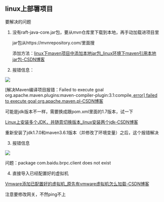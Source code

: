 ## linux上部署项目

要解决的问题

1. 没有raft-java-core.jar包，要从mvn仓库里下载到本地，再手动加载进项目里

   jar包从https://mvnrepository.com/里面搜

   添加方法：[linux下maven项目中添加本地jar包_linux环境下maven引用本地jar包-CSDN博客](https://blog.csdn.net/u014763678/article/details/83513521)

2. 报错信息：

![](D:\godblessing\forwork\操作记录\figure\linux部署项目-1.png)

[解决Maven编译项目报错：Failed to execute goal org.apache.maven.plugins:maven-compiler-plugin:3.1:compile_[error\] failed to execute goal org.apache.maven.pl-CSDN博客](https://blog.csdn.net/qq_53483101/article/details/136298392)

可能是jdk版本不一样，需要换成跟pom.xml里面的1.7版本，试一下

[Linux上安装多个JDK，并随意切换版本_linux安装两个jdk-CSDN博客](https://blog.csdn.net/weixin_41753664/article/details/122452178)



重新安装了jdk1.7.0和maven3.6.1版本（并修改了环境变量）之后，这个报错解决



3. 报错信息

![](D:\godblessing\forwork\操作记录\figure\linux部署项目-2.png)

问题：package com.baidu.brpc.client does not exist

4. 直接导入已经配置好的虚拟机

[Vmware添加已配置好的虚拟机_原先有vmware虚拟机怎么加载-CSDN博客](https://blog.csdn.net/u012453843/article/details/70045136)

注意要修改网关，不然ping不上

